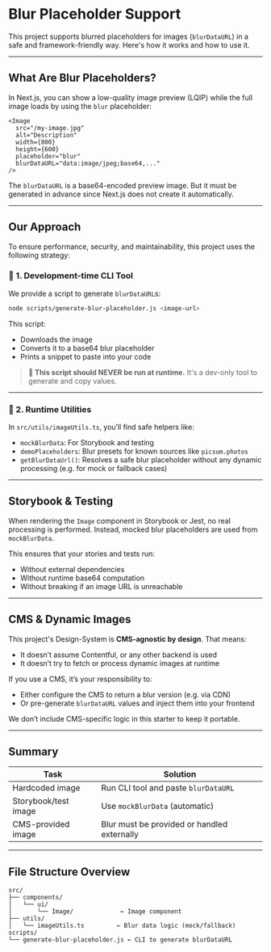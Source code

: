 # Blur Placeholder Support

This project supports blurred placeholders for images (`blurDataURL`) in a safe and framework-friendly way. Here's how it works and how to use it.

---

## What Are Blur Placeholders?

In Next.js, you can show a low-quality image preview (LQIP) while the full image loads by using the `blur` placeholder:

```tsx
<Image
  src="/my-image.jpg"
  alt="Description"
  width={800}
  height={600}
  placeholder="blur"
  blurDataURL="data:image/jpeg;base64,..."
/>
````

The `blurDataURL` is a base64-encoded preview image. But it must be generated in advance since Next.js does not create it automatically.

---

## Our Approach

To ensure performance, security, and maintainability, this project uses the following strategy:

### 🔹 1. **Development-time CLI Tool**

We provide a script to generate `blurDataURL`s:

```bash
node scripts/generate-blur-placeholder.js <image-url>
```

This script:

* Downloads the image
* Converts it to a base64 blur placeholder
* Prints a snippet to paste into your code

> **🛑 This script should NEVER be run at runtime.**
> It's a dev-only tool to generate and copy values.

---

### 🔹 2. **Runtime Utilities**

In `src/utils/imageUtils.ts`, you’ll find safe helpers like:

* `mockBlurData`: For Storybook and testing
* `demoPlaceholders`: Blur presets for known sources like `picsum.photos`
* `getBlurDataUrl()`: Resolves a safe blur placeholder without any dynamic processing (e.g. for mock or fallback cases)

---

## Storybook & Testing

When rendering the `Image` component in Storybook or Jest, no real processing is performed. Instead, mocked blur placeholders are used from `mockBlurData`.

This ensures that your stories and tests run:

* Without external dependencies
* Without runtime base64 computation
* Without breaking if an image URL is unreachable

---

## CMS & Dynamic Images

This project's Design-System is **CMS-agnostic by design**. That means:

* It doesn’t assume Contentful, or any other backend is used
* It doesn’t try to fetch or process dynamic images at runtime

If you use a CMS, it’s your responsibility to:

* Either configure the CMS to return a blur version (e.g. via CDN)
* Or pre-generate `blurDataURL` values and inject them into your frontend

We don’t include CMS-specific logic in this starter to keep it portable.

---

## Summary

| Task                 | Solution                                    |
| -------------------- | ------------------------------------------- |
| Hardcoded image      | Run CLI tool and paste `blurDataURL`        |
| Storybook/test image | Use `mockBlurData` (automatic)              |
| CMS-provided image   | Blur must be provided or handled externally |

---

## File Structure Overview

```
src/
├── components/
│   └── ui/
│       └── Image/             ← Image component
├── utils/
│   └── imageUtils.ts         ← Blur data logic (mock/fallback)
scripts/
└── generate-blur-placeholder.js ← CLI to generate blurDataURL
```
